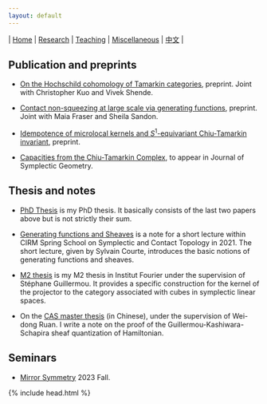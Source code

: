 ```yaml
---
layout: default
---
```




| [Home](index.md)  | [Research](research-en.md)    | [Teaching](teaching-en.md) | [Miscellaneous](miscellaneous-en.md)        | [中文](research-ch.md) |


## Publication and preprints

 - [On the Hochschild cohomology of Tamarkin categories](https://arxiv.org/abs/2312.11447), preprint. Joint with Christopher Kuo and Vivek Shende.
  
 - [Contact non-squeezing at large scale via generating functions](https://arxiv.org/abs/2310.11993), preprint. Joint with Maia Fraser and Sheila Sandon.

 - [Idempotence of microlocal kernels and $S^1$-equivariant Chiu-Tamarkin invariant](https://arxiv.org/abs/2306.12316), preprint.
  
 - [Capacities from the Chiu-Tamarkin Complex](https://arxiv.org/abs/2103.05143), to appear in Journal of Symplectic Geometry.
   
<!--## Expository writing 

 - [Non-linear microlocal cut-off functors](Files/Non_linear_microlocal_cut_off_functors.pdf). An unfinished short note of the microlocal cut-off lemma. We extend the definition of microlocal cut-off functors and prove a cut-off lemma adapting new inputs from symplectic geometry. -->

## Thesis and notes

- [PhD Thesis](Files/PhD_Thesis.pdf) is my PhD thesis. It basically consists of the last two papers above but is not strictly their sum.

- [Generating functions and Sheaves](Files/GF-Sheaves.pdf) is a note for a short lecture within CIRM Spring School on Symplectic and Contact Topology in 2021. The short lecture, given by Sylvain Courte, introduces the basic notions of generating functions and sheaves.

- [M2 thesis](Files/M2_thesis.pdf) is my M2 thesis in Institut Fourier under the supervision of Stéphane Guillermou. It provides a specific construction for the kernel of the projector to the category associated with cubes in symplectic linear spaces.

- On the [CAS master thesis](Files/CAS_Thesis.pdf) (in Chinese), under the supervision of Wei-dong Ruan. I write a note on the proof of the Guillermou-Kashiwara-Schapira sheaf quantization of Hamiltonian.

## Seminars 

- [Mirror Symmetry](seminar/MirrorSymmetry.md) 2023 Fall.

{% include head.html %}
